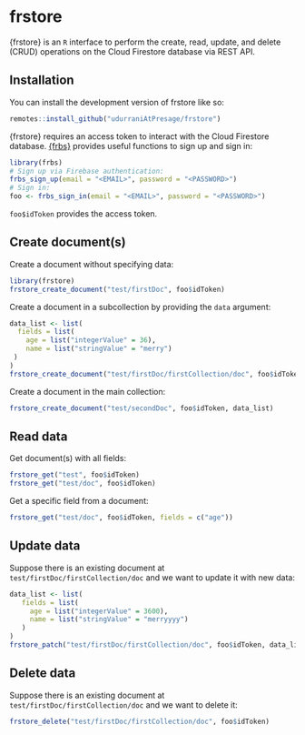 
<!-- README.md is generated from README.Rmd. Please edit that file -->

# frstore

<!-- badges: start -->
<!-- badges: end -->

{frstore} is an `R` interface to perform the create, read, update, and
delete (CRUD) operations on the Cloud Firestore database via REST API.

## Installation

You can install the development version of frstore like so:

``` r
remotes::install_github("udurraniAtPresage/frstore")
```

{frstore} requires an access token to interact with the Cloud Firestore
database. [{frbs}](https://github.com/kennedymwavu/frbs/tree/main)
provides useful functions to sign up and sign in:

``` r
library(frbs)
# Sign up via Firebase authentication:
frbs_sign_up(email = "<EMAIL>", password = "<PASSWORD>")
# Sign in:
foo <- frbs_sign_in(email = "<EMAIL>", password = "<PASSWORD>")
```

`foo$idToken` provides the access token.

## Create document(s)

Create a document without specifying data:

``` r
library(frstore)
frstore_create_document("test/firstDoc", foo$idToken)
```

Create a document in a subcollection by providing the `data` argument:

``` r
data_list <- list(
  fields = list(
    age = list("integerValue" = 36),
    name = list("stringValue" = "merry")
 )
)
frstore_create_document("test/firstDoc/firstCollection/doc", foo$idToken, data_list)
```

Create a document in the main collection:

``` r
frstore_create_document("test/secondDoc", foo$idToken, data_list)
```

## Read data

Get document(s) with all fields:

``` r
frstore_get("test", foo$idToken)
frstore_get("test/doc", foo$idToken)
```

Get a specific field from a document:

``` r
frstore_get("test/doc", foo$idToken, fields = c("age"))
```

## Update data

Suppose there is an existing document at
`test/firstDoc/firstCollection/doc` and we want to update it with new
data:

``` r
data_list <- list(
   fields = list(
     age = list("integerValue" = 3600),
     name = list("stringValue" = "merryyyy")
   )
)
frstore_patch("test/firstDoc/firstCollection/doc", foo$idToken, data_list)
```

## Delete data

Suppose there is an existing document at
`test/firstDoc/firstCollection/doc` and we want to delete it:

``` r
frstore_delete("test/firstDoc/firstCollection/doc", foo$idToken)
```
